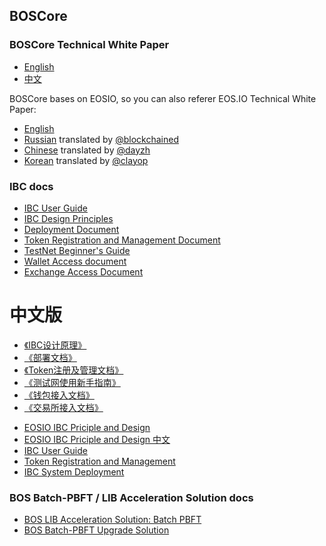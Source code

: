 BOSCore
------

### BOSCore Technical White Paper

- [English](BOSCoreTechnicalWhitePaper.md)
- [中文](BOSCoreTechnicalWhitePaper_zh.md) 

BOSCore bases on EOSIO, so you can also referer EOS.IO Technical White Paper:  
- [English](https://github.com/EOSIO/Documentation/blob/master/TechnicalWhitePaper.md)
- [Russian](https://github.com/EOSIO/Documentation/blob/master/ru-RU/TechnicalWhitePaper.md) translated by [@blockchained](https://steemit.com/@blockchained)
- [Chinese](https://github.com/EOSIO/Documentation/blob/master/zh-CN/TechnicalWhitePaper.md) translated by [@dayzh](https://steemit.com/@dayzh)
- [Korean](https://github.com/EOSIO/Documentation/blob/master/ko-KR/TechnicalWhitePaper.md) translated by [@clayop](https://steemit.com/@clayop)


### IBC docs

* [IBC User Guide](IBC/README.md)
* [IBC Design Principles](IBC/EOSIO_IBC_Priciple_and_Design.md)
* [Deployment Document](IBC/Deployment/README.md)
* [Token Registration and Management Document](IBC/Token_Registration_and_Management.md)
* [TestNet Beginner's Guide](IBC/BeginnerGuide/README.md)
* [Wallet Access document](IBC/WalletAccess/README.md)
* [Exchange Access Document](IBC/ExchangeAccess/README.md)

# 中文版

* [《IBC设计原理》](IBC/EOSIO_IBC_Priciple_and_Design_zh.md)
* [《部署文档》](IBC/Deployment/README_CN.md)
* [《Token注册及管理文档》](IBC/Token_Registration_and_Management.md)
* [《测试网使用新手指南》](IBC/BeginnerGuide/README_CN.md)
* [《钱包接入文档》](IBC/WalletAccess/README_CN.md)
* [《交易所接入文档》](IBC/ExchangeAccess/README_CN.md)

- [EOSIO IBC Priciple and Design](IBC/EOSIO_IBC_Priciple_and_Design.md)
- [EOSIO IBC Priciple and Design 中文](IBC/EOSIO_IBC_Priciple_and_Design_zh.md)
- [IBC User Guide](IBC/README.md)
- [Token Registration and Management](IBC/Token_Registration_and_Management.md)
- [IBC System Deployment](IBC/IBC_System_Deployment.md)


### BOS Batch-PBFT / LIB Acceleration Solution docs
- [BOS LIB Acceleration Solution: Batch PBFT](LIB/BOS_Batch_PBFT_I.md)
- [BOS Batch-PBFT Upgrade Solution](LIB/BOS_Batch_PBFT_II.md)



